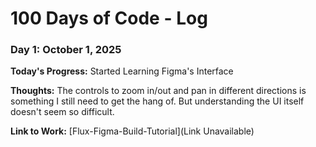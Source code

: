 # 100 Days of Code - Log

### Day 1: October 1, 2025

**Today's Progress:** Started Learning Figma's Interface

**Thoughts:** The controls to zoom in/out and pan in different
directions is something I still need to get the hang of. But
understanding the UI itself doesn't seem so difficult.

**Link to Work:** [Flux-Figma-Build-Tutorial](Link Unavailable)
